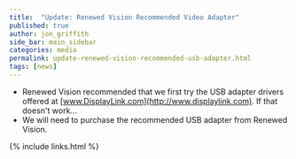```yaml
---
title:  "Update: Renewed Vision Recommended Video Adapter"
published: true
author: jon_griffith
side_bar: main_sidebar
categories: media
permalink: update-renewed-vision-recommended-usb-adapter.html
tags: [news]
---
```


- Renewed Vision recommended that we first try the USB adapter drivers offered at [www.DisplayLink.com](http://www.displaylink.com).  If that doesn't work...
- We will need to purchase the recommended USB adapter from Renewed Vision.

{% include links.html %}
